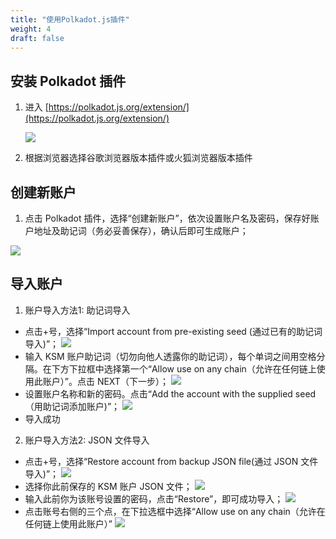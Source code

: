 ```yaml
---
title: "使用Polkadot.js插件"
weight: 4
draft: false
---
```


## 安装 Polkadot 插件

1. 进入 [https://polkadot.js.org/extension/](https://polkadot.js.org/extension/)

    ![](https://i.imgur.com/ZQLOpDG.png#id=btCrn&originalType=binary&ratio=1&status=done&style=none)

1. 根据浏览器选择谷歌浏览器版本插件或火狐浏览器版本插件

## 创建新账户

1. 点击 Polkadot 插件，选择“创建新账户”，依次设置账户名及密码，保存好账户地址及助记词（务必妥善保存），确认后即可生成账户；

![](https://i.imgur.com/3x5dMp5.png#id=i1RJh&originHeight=468&originWidth=840&originalType=binary&ratio=1&status=done&style=none)

## 导入账户

1. 账户导入方法1: 助记词导入

- 点击+号，选择“Import account from pre-existing seed (通过已有的助记词导入)”；
    ![](https://i.imgur.com/5DbgbcU.png#id=ZNqUF&originalType=binary&ratio=1&status=done&style=none)
- 输入 KSM 账户助记词（切勿向他人透露你的助记词），每个单词之间用空格分隔。在下方下拉框中选择第一个“Allow use on any chain（允许在任何链上使用此账户）”。点击 NEXT（下一步）；
    ![](https://i.imgur.com/Hke6GZH.png#id=J2fBu&originHeight=556&originWidth=1080&originalType=binary&ratio=1&status=done&style=none)
- 设置账户名称和新的密码。点击“Add the account with the supplied seed（用助记词添加账户)”；
    ![](https://i.imgur.com/KrQBSz4.png#id=gr2TW&originHeight=531&originWidth=1080&originalType=binary&ratio=1&status=done&style=none)
- 导入成功
    [](https://i.imgur.com/TpNZgwf.png#id=DGOY3&originHeight=532&originWidth=1080&originalType=binary&ratio=1&status=done&style=none)

2. 账户导入方法2: JSON 文件导入

- 点击+号，选择“Restore account from backup JSON file(通过 JSON 文件导入)”；
    ![](https://i.imgur.com/dyXa3NW.png#id=Di82Y&originalType=binary&ratio=1&status=done&style=none)
- 选择你此前保存的 KSM 账户 JSON 文件；
    ![](https://i.imgur.com/7qKlf5m.png#id=iZph7&originalType=binary&ratio=1&status=done&style=none)
- 输入此前你为该账号设置的密码，点击“Restore”，即可成功导入；
    ![](https://i.imgur.com/Ftjhs8A.png#id=I6f6z&originalType=binary&ratio=1&status=done&style=none)
- 点击账号右侧的三个点，在下拉选框中选择“Allow use on any chain（允许在任何链上使用此账户）”
    ![](https://i.imgur.com/TwcEjsn.png#id=xnbWR&originalType=binary&ratio=1&status=done&style=none)
